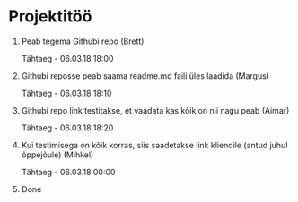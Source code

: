 # Projektitöö
1)  Peab tegema Githubi repo (Brett)
    
    Tähtaeg - 06.03.18 18:00
2)  Githubi reposse peab saama readme.md faili üles laadida (Margus)
    
    Tähtaeg - 06.03.18 18:10
3)  Githubi repo link testitakse, et vaadata kas kõik on nii nagu peab (Aimar)
    
    Tähtaeg - 06.03.18 18:20
4)  Kui testimisega on kõik korras, siis saadetakse link kliendile (antud juhul õppejõule) (Mihkel)
    
    Tähtaeg - 06.03.18 00:00
5)  Done